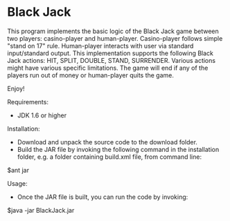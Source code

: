 Black Jack
=========

This program implements the basic logic of the Black Jack game between two players: casino-player and human-player. Casino-player follows simple "stand on 17" rule. Human-player interacts with user via standard input/standard output. This implementation supports the following Black Jack actions: HIT, SPLIT, DOUBLE, STAND, SURRENDER. Various actions might have various specific limitations. The game will end if any of the players run out of money or human-player quits the game.

Enjoy!

Requirements:
- JDK 1.6 or higher

Installation:
- Download and unpack the source code to the download folder.
- Build the JAR file by invoking the following command in the installation folder, e.g. a folder containing build.xml file, from command line:

$ant jar

Usage:
- Once the JAR file is built, you can run the code by invoking:

$java -jar BlackJack.jar
